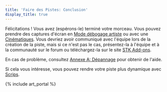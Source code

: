 ```yaml
---
title: 'Faire des Pistes: Conclusion'
display_title: true
---
```

Félicitations ! Vous avez (espérons-le) terminé votre morceau. Vous pouvez prendre des captures d'écran en [Mode débogage artiste](Artist_Debug_Mode) ou avec une [Cinématiques](Cutscenes). Vous devriez avoir communiqué avec l'équipe lors de la création de la piste, mais si ce n'est pas le cas, présentez-la à l'équipe et à la communauté sur le forum ou téléchargez-la sur le site [STK Add-ons](https://online.supertuxkart.net/).

En cas de problème, consultez [Annexe A: Dépannage](Making_Tracks:_Appendix_A:_Troubleshooting) pour obtenir de l'aide.

Si cela vous intéresse, vous pouvez rendre votre piste plus dynamique avec [Scrips](Scripting).

{% include art_portal %}
